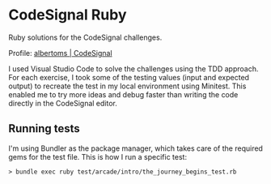 # CodeSignal Ruby

Ruby solutions for the CodeSignal challenges.

Profile: [albertoms | CodeSignal](https://app.codesignal.com/profile/albertoms)

I used Visual Studio Code to solve the challenges using the TDD approach. For each exercise, I took some of the testing values (input and expected output) to recreate the test in my local environment using Minitest. This enabled me to try more ideas and debug faster than writing the code directly in the CodeSignal editor.

## Running tests

I'm using Bundler as the package manager, which takes care of the required gems for the test file. This is how I run a specific test:

```
> bundle exec ruby test/arcade/intro/the_journey_begins_test.rb
```
